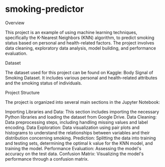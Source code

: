 # smoking-predictor
Overview

This project is an example of using machine learning techniques, specifically the K-Nearest Neighbors (KNN) algorithm, to predict smoking status based on personal and health-related factors. The project involves data cleaning, exploratory data analysis, model building, and performance evaluation.

Dataset

The dataset used for this project can be found on Kaggle: Body Signal of Smoking Dataset. It includes various personal and health-related attributes and the smoking status of individuals.

Project Structure

The project is organized into several main sections in the Jupyter Notebook:

Importing Libraries and Data: This section includes importing the necessary Python libraries and loading the dataset from Google Drive.
Data Cleaning: Data preprocessing steps, including handling missing values and label encoding.
Data Exploration: Data visualization using pair plots and histograms to understand the relationships between variables and their distribution concerning smoking.
Prediction: Splitting the data into training and testing sets, determining the optimal k value for the KNN model, and training the model.
Performance Evaluation: Assessing the model's accuracy on the test data.
Confusion Matrix: Visualizing the model's performance through a confusion matrix.

